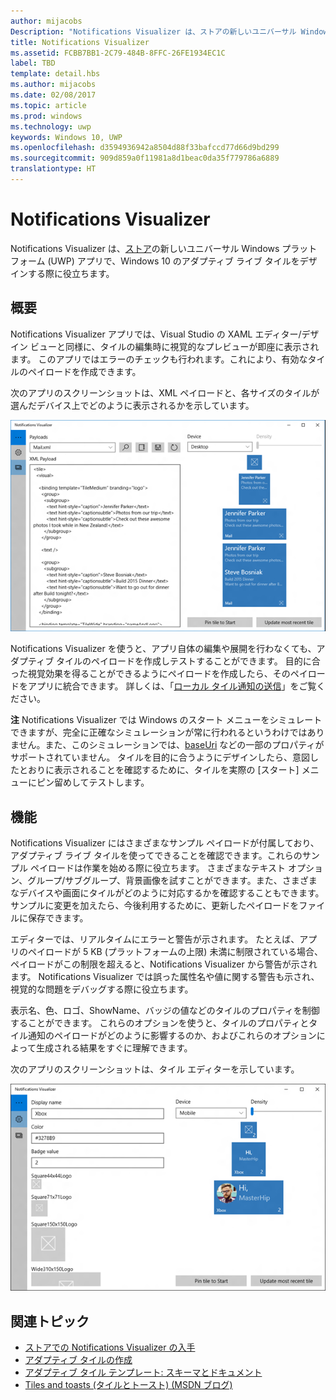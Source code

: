 ```yaml
---
author: mijacobs
Description: "Notifications Visualizer は、ストアの新しいユニバーサル Windows プラットフォーム (UWP) アプリで、Windows 10 のアダプティブ ライブ タイルをデザインする際に役立ちます。"
title: Notifications Visualizer
ms.assetid: FCBB7BB1-2C79-484B-8FFC-26FE1934EC1C
label: TBD
template: detail.hbs
ms.author: mijacobs
ms.date: 02/08/2017
ms.topic: article
ms.prod: windows
ms.technology: uwp
keywords: Windows 10, UWP
ms.openlocfilehash: d3594936942a8504d88f33bafccd77d66d9bd299
ms.sourcegitcommit: 909d859a0f11981a8d1beac0da35f779786a6889
translationtype: HT
---
```

# <a name="notifications-visualizer"></a>Notifications Visualizer

<link rel="stylesheet" href="https://az835927.vo.msecnd.net/sites/uwp/Resources/css/custom.css"> 


Notifications Visualizer は、[ストア](https://www.microsoft.com/store/apps/notifications-visualizer/9nblggh5xsl1)の新しいユニバーサル Windows プラットフォーム (UWP) アプリで、Windows 10 のアダプティブ ライブ タイルをデザインする際に役立ちます。

## <a name="overview"></a>概要


Notifications Visualizer アプリでは、Visual Studio の XAML エディター/デザイン ビューと同様に、タイルの編集時に視覚的なプレビューが即座に表示されます。 このアプリではエラーのチェックも行われます。これにより、有効なタイルのペイロードを作成できます。

次のアプリのスクリーンショットは、XML ペイロードと、各サイズのタイルが選んだデバイス上でどのように表示されるかを示しています。

![コードとタイルが示されている Notifications Visualizer アプリのエディター](images/notif-visualizer-001.png)

 

Notifications Visualizer を使うと、アプリ自体の編集や展開を行わなくても、アダプティブ タイルのペイロードを作成しテストすることができます。 目的に合った視覚効果を得ることができるようにペイロードを作成したら、そのペイロードをアプリに統合できます。 詳しくは、「[ローカル タイル通知の送信](tiles-and-notifications-sending-a-local-tile-notification.md)」をご覧ください。

**注**   Notifications Visualizer では Windows のスタート メニューをシミュレートできますが、完全に正確なシミュレーションが常に行われるというわけではありません。また、このシミュレーションでは、[baseUri](https://msdn.microsoft.com/library/windows/apps/br208712) などの一部のプロパティがサポートされていません。 タイルを目的に合うようにデザインしたら、意図したとおりに表示されることを確認するために、タイルを実際の [スタート] メニューにピン留めしてテストします。

 

## <a name="features"></a>機能


Notifications Visualizer にはさまざまなサンプル ペイロードが付属しており、アダプティブ ライブ タイルを使ってできることを確認できます。これらのサンプル ペイロードは作業を始める際に役立ちます。 さまざまなテキスト オプション、グループ/サブグループ、背景画像を試すことができます。また、さまざまなデバイスや画面にタイルがどのように対応するかを確認することもできます。 サンプルに変更を加えたら、今後利用するために、更新したペイロードをファイルに保存できます。

エディターでは、リアルタイムにエラーと警告が示されます。 たとえば、アプリのペイロードが 5 KB (プラットフォームの上限) 未満に制限されている場合、ペイロードがこの制限を超えると、Notifications Visualizer から警告が示されます。 Notifications Visualizer では誤った属性名や値に関する警告も示され、視覚的な問題をデバッグする際に役立ちます。

表示名、色、ロゴ、ShowName、バッジの値などのタイルのプロパティを制御することができます。 これらのオプションを使うと、タイルのプロパティとタイル通知のペイロードがどのように影響するのか、およびこれらのオプションによって生成される結果をすぐに理解できます。

次のアプリのスクリーンショットは、タイル エディターを示しています。

![タイルが示されている Notifications Visualizer のエディター](images/notif-visualizer-004.png)

 

## <a name="related-topics"></a>関連トピック


* [ストアでの Notifications Visualizer の入手](https://www.microsoft.com/store/apps/notifications-visualizer/9nblggh5xsl1)
* [アダプティブ タイルの作成](tiles-and-notifications-create-adaptive-tiles.md)
* [アダプティブ タイル テンプレート: スキーマとドキュメント](tiles-and-notifications-adaptive-tiles-schema.md)
* [Tiles and toasts (タイルとトースト) (MSDN ブログ)](http://blogs.msdn.com/b/tiles_and_toasts/)